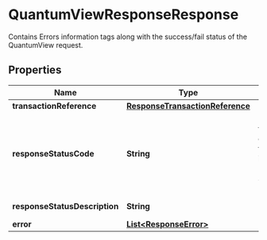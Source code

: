 

# QuantumViewResponseResponse

Contains Errors information tags along with the success/fail status of the QuantumView request.

## Properties

| Name | Type | Description | Notes |
|------------ | ------------- | ------------- | -------------|
|**transactionReference** | [**ResponseTransactionReference**](ResponseTransactionReference.md) |  |  |
|**responseStatusCode** | **String** | Identifies the success or failure of the interchange.  1 &#x3D; Success, 0 &#x3D; Failure |  |
|**responseStatusDescription** | **String** | &#39;Success&#39; or &#39;Failure&#39; |  [optional] |
|**error** | [**List&lt;ResponseError&gt;**](ResponseError.md) |  |  [optional] |



